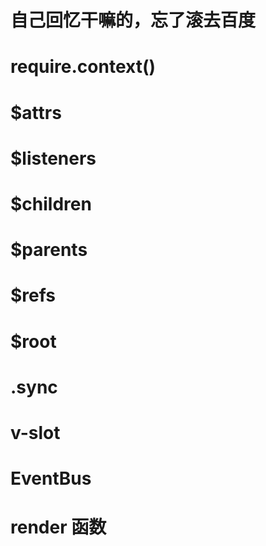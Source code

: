 # 自己回忆干嘛的，忘了滚去百度

# require.context()

# $attrs

# $listeners

# $children

# $parents

# $refs

# $root

# .sync

# v-slot

# EventBus

# render 函数
